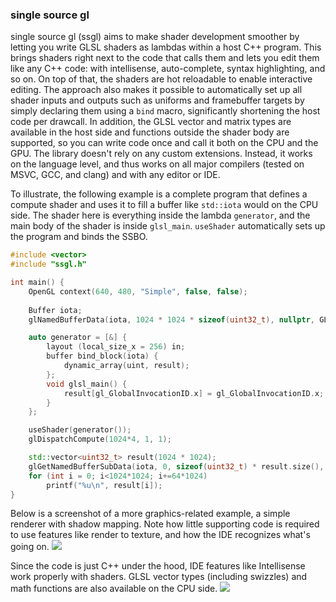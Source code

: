 ### single source gl
single source gl (ssgl) aims to make shader development smoother by letting you write GLSL shaders as lambdas within a host C++ program. This brings shaders right next to the code that calls them and lets you edit them like any C++ code: with intellisense, auto-complete, syntax highlighting, and so on. On top of that, the shaders are hot reloadable to enable interactive editing. The approach also makes it possible to automatically set up all shader inputs and outputs such as uniforms and framebuffer targets by simply declaring them using a `bind` macro, significantly shortening the host code per drawcall. In addition, the GLSL vector and matrix types are available in the host side and functions outside the shader body are supported, so you can write code once and call it both on the CPU and the GPU. The library doesn't rely on any custom extensions. Instead, it works on the language level, and thus works on all major compilers (tested on MSVC, GCC, and clang) and with any editor or IDE.

To illustrate, the following example is a complete program that defines a compute shader and uses it to fill a buffer like `std::iota` would on the CPU side. The shader here is everything inside the lambda `generator`, and the main body of the shader is inside `glsl_main`. `useShader` automatically sets up the program and binds the SSBO.
```C++
#include <vector>
#include "ssgl.h"

int main() {
    OpenGL context(640, 480, "Simple", false, false);
    
    Buffer iota;
    glNamedBufferData(iota, 1024 * 1024 * sizeof(uint32_t), nullptr, GL_STATIC_DRAW);

    auto generator = [&] {
        layout (local_size_x = 256) in;
        buffer bind_block(iota) {
            dynamic_array(uint, result);
        };
        void glsl_main() {
            result[gl_GlobalInvocationID.x] = gl_GlobalInvocationID.x;
        }
    };

    useShader(generator());
    glDispatchCompute(1024*4, 1, 1);

    std::vector<uint32_t> result(1024 * 1024);
    glGetNamedBufferSubData(iota, 0, sizeof(uint32_t) * result.size(), result.data());
    for (int i = 0; i<1024*1024; i+=64*1024)
        printf("%u\n", result[i]);
}
```

Below is a screenshot of a more graphics-related example, a simple renderer with shadow mapping. Note how little supporting code is required to use features like render to texture, and how the IDE recognizes what's going on.
![](https://i.imgur.com/oYrj8oQ.png)

Since the code is just C++ under the hood, IDE features like Intellisense work properly with shaders. GLSL vector types (including swizzles) and math functions are also available on the CPU side.
![](https://i.imgur.com/mGHDR90.png)
